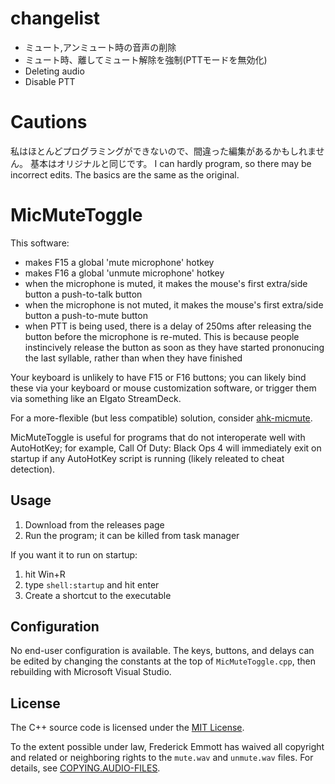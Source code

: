 # changelist
- ミュート,アンミュート時の音声の削除
- ミュート時、離してミュート解除を強制(PTTモードを無効化)
- Deleting audio
- Disable PTT

# Cautions
 私はほとんどプログラミングができないので、間違った編集があるかもしれません。
 基本はオリジナルと同じです。
 I can hardly program, so there may be incorrect edits.
 The basics are the same as the original.

# MicMuteToggle

This software:
- makes F15 a global 'mute microphone' hotkey
- makes F16 a global 'unmute microphone' hotkey
- when the microphone is muted, it makes the mouse's first extra/side button a push-to-talk button
- when the microphone is not muted, it makes the mouse's first extra/side button a push-to-mute button
- when PTT is being used, there is a delay of 250ms after releasing the button before the microphone is re-muted. This is because
  people instincively release the button as soon as they have started prononucing the last syllable, rather than when they have finished

Your keyboard is unlikely to have F15 or F16 buttons; you can likely bind these via your keyboard or mouse customization software, or trigger
them via something like an Elgato StreamDeck.

For a more-flexible (but less compatible) solution, consider [ahk-micmute](https://github.com/fredemmott/ahk-micmute).

MicMuteToggle is useful for programs that do not interoperate well with AutoHotKey; for example, Call Of Duty: Black Ops 4 will immediately exit
on startup if any AutoHotKey script is running (likely releated to cheat detection).

## Usage

1. Download from the releases page
2. Run the program; it can be killed from task manager

If you want it to run on startup:

1. hit Win+R
2. type `shell:startup` and hit enter
3. Create a shortcut to the executable

## Configuration

No end-user configuration is available. The keys, buttons, and delays can be edited by changing the constants at the top of `MicMuteToggle.cpp`,
then rebuilding with Microsoft Visual Studio.

## License

The C++ source code is licensed under the [MIT License](COPYING.SOURCE_CODE).

To the extent possible under law, Frederick Emmott has waived all copyright and related or neighboring rights to the `mute.wav` and `unmute.wav`
files. For details, see [COPYING.AUDIO-FILES](COPYING.AUDIO-FILES).

